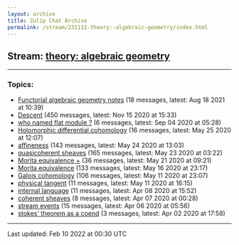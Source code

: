 ```yaml
---
layout: archive
title: Zulip Chat Archive
permalink: /stream/231112-theory:-algebraic-geometry/index.html
---
```


## Stream: [theory: algebraic geometry](https://mattecapu.github.io/ct-zulip-archive/stream/231112-theory:-algebraic-geometry/index.html)
---

### Topics:

* [Functorial algebraic geometry notes](topic/Functorial.20algebraic.20geometry.20notes.html) (18 messages, latest: Aug 18 2021 at 10:39)
* [Descent](topic/Descent.html) (450 messages, latest: Nov 15 2020 at 15:33)
* [who named flat module ?](topic/who.20named.20flat.20module.20.3F.html) (6 messages, latest: Sep 04 2020 at 05:28)
* [Holomorphic differential cohomology](topic/Holomorphic.20differential.20cohomology.html) (16 messages, latest: May 25 2020 at 12:07)
* [affineness](topic/affineness.html) (143 messages, latest: May 24 2020 at 13:03)
* [quasicoherent sheaves](topic/quasicoherent.20sheaves.html) (165 messages, latest: May 23 2020 at 03:22)
* [Morita equivalence +](topic/Morita.20equivalence.20.2B.html) (36 messages, latest: May 21 2020 at 09:21)
* [Morita equivalence](topic/Morita.20equivalence.html) (133 messages, latest: May 16 2020 at 23:17)
* [Galois cohomology](topic/Galois.20cohomology.html) (106 messages, latest: May 11 2020 at 23:07)
* [physical tangent](topic/physical.20tangent.html) (11 messages, latest: May 11 2020 at 16:15)
* [internal language](topic/internal.20language.html) (11 messages, latest: Apr 08 2020 at 15:52)
* [coherent sheaves](topic/coherent.20sheaves.html) (8 messages, latest: Apr 07 2020 at 00:28)
* [stream events](topic/stream.20events.html) (15 messages, latest: Apr 06 2020 at 05:56)
* [stokes' theorem as a coend](topic/stokes'.20theorem.20as.20a.20coend.html) (3 messages, latest: Apr 02 2020 at 17:58)

<hr><p>Last updated: Feb 10 2022 at 00:30 UTC</p>